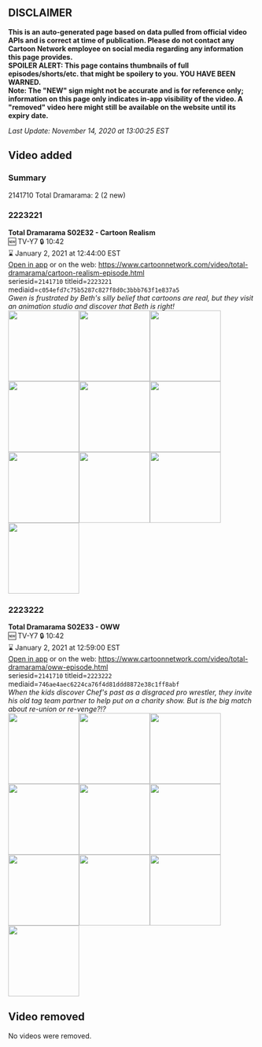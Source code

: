 ## DISCLAIMER
**This is an auto-generated page based on data pulled from official video APIs and is correct at time of publication. Please do not contact any Cartoon Network employee on social media regarding any information this page provides.**  
**SPOILER ALERT: This page contains thumbnails of full episodes/shorts/etc. that might be spoilery to you. YOU HAVE BEEN WARNED.**  
**Note: The "NEW" sign might not be accurate and is for reference only; information on this page only indicates in-app visibility of the video. A "removed" video here might still be available on the website until its expiry date.**  

_Last Update: November 14, 2020 at 13:00:25 EST_
## Video added
### Summary
2141710 Total Dramarama: 2 (2 new)  
### 2223221
**Total Dramarama S02E32 - Cartoon Realism**  
🆕 TV-Y7 🔒 10:42  
⌛ January 2, 2021 at 12:44:00 EST  
[Open in app](https://tinyurl.com/yxe3pzaz) or on the web: https://www.cartoonnetwork.com/video/total-dramarama/cartoon-realism-episode.html  
seriesid=`2141710` titleid=`2223221` mediaid=`c054efd7c75b5287c827f8d0c3bbb763f1e837a5`  
_Gwen is frustrated by Beth's silly belief that cartoons are real, but they visit an animation studio and discover that Beth is right!_  
<a href="https://s3.amazonaws.com/cartoonorchestrator/2223221_001_1280x720.jpg"><img src="https://s3.amazonaws.com/cartoonorchestrator/2223221_001_640x360.jpg" height="144px" /></a><a href="https://s3.amazonaws.com/cartoonorchestrator/2223221_002_1280x720.jpg"><img src="https://s3.amazonaws.com/cartoonorchestrator/2223221_002_640x360.jpg" height="144px" /></a><a href="https://s3.amazonaws.com/cartoonorchestrator/2223221_003_1280x720.jpg"><img src="https://s3.amazonaws.com/cartoonorchestrator/2223221_003_640x360.jpg" height="144px" /></a><a href="https://s3.amazonaws.com/cartoonorchestrator/2223221_004_1280x720.jpg"><img src="https://s3.amazonaws.com/cartoonorchestrator/2223221_004_640x360.jpg" height="144px" /></a><a href="https://s3.amazonaws.com/cartoonorchestrator/2223221_005_1280x720.jpg"><img src="https://s3.amazonaws.com/cartoonorchestrator/2223221_005_640x360.jpg" height="144px" /></a><a href="https://s3.amazonaws.com/cartoonorchestrator/2223221_006_1280x720.jpg"><img src="https://s3.amazonaws.com/cartoonorchestrator/2223221_006_640x360.jpg" height="144px" /></a><a href="https://s3.amazonaws.com/cartoonorchestrator/2223221_007_1280x720.jpg"><img src="https://s3.amazonaws.com/cartoonorchestrator/2223221_007_640x360.jpg" height="144px" /></a><a href="https://s3.amazonaws.com/cartoonorchestrator/2223221_008_1280x720.jpg"><img src="https://s3.amazonaws.com/cartoonorchestrator/2223221_008_640x360.jpg" height="144px" /></a><a href="https://s3.amazonaws.com/cartoonorchestrator/2223221_009_1280x720.jpg"><img src="https://s3.amazonaws.com/cartoonorchestrator/2223221_009_640x360.jpg" height="144px" /></a><a href="https://s3.amazonaws.com/cartoonorchestrator/2223221_010_1280x720.jpg"><img src="https://s3.amazonaws.com/cartoonorchestrator/2223221_010_640x360.jpg" height="144px" /></a>
### 2223222
**Total Dramarama S02E33 - OWW**  
🆕 TV-Y7 🔒 10:42  
⌛ January 2, 2021 at 12:59:00 EST  
[Open in app](https://tinyurl.com/y4cly6ko) or on the web: https://www.cartoonnetwork.com/video/total-dramarama/oww-episode.html  
seriesid=`2141710` titleid=`2223222` mediaid=`746ae4aec6224ca76f4d81ddd8872e38c1ff8abf`  
_When the kids discover Chef's past as a disgraced pro wrestler, they invite his old tag team partner to help put on a charity show. But is the big match about re-union or re-venge?!?_  
<a href="https://s3.amazonaws.com/cartoonorchestrator/2223222_001_1280x720.jpg"><img src="https://s3.amazonaws.com/cartoonorchestrator/2223222_001_640x360.jpg" height="144px" /></a><a href="https://s3.amazonaws.com/cartoonorchestrator/2223222_002_1280x720.jpg"><img src="https://s3.amazonaws.com/cartoonorchestrator/2223222_002_640x360.jpg" height="144px" /></a><a href="https://s3.amazonaws.com/cartoonorchestrator/2223222_003_1280x720.jpg"><img src="https://s3.amazonaws.com/cartoonorchestrator/2223222_003_640x360.jpg" height="144px" /></a><a href="https://s3.amazonaws.com/cartoonorchestrator/2223222_004_1280x720.jpg"><img src="https://s3.amazonaws.com/cartoonorchestrator/2223222_004_640x360.jpg" height="144px" /></a><a href="https://s3.amazonaws.com/cartoonorchestrator/2223222_005_1280x720.jpg"><img src="https://s3.amazonaws.com/cartoonorchestrator/2223222_005_640x360.jpg" height="144px" /></a><a href="https://s3.amazonaws.com/cartoonorchestrator/2223222_006_1280x720.jpg"><img src="https://s3.amazonaws.com/cartoonorchestrator/2223222_006_640x360.jpg" height="144px" /></a><a href="https://s3.amazonaws.com/cartoonorchestrator/2223222_007_1280x720.jpg"><img src="https://s3.amazonaws.com/cartoonorchestrator/2223222_007_640x360.jpg" height="144px" /></a><a href="https://s3.amazonaws.com/cartoonorchestrator/2223222_008_1280x720.jpg"><img src="https://s3.amazonaws.com/cartoonorchestrator/2223222_008_640x360.jpg" height="144px" /></a><a href="https://s3.amazonaws.com/cartoonorchestrator/2223222_009_1280x720.jpg"><img src="https://s3.amazonaws.com/cartoonorchestrator/2223222_009_640x360.jpg" height="144px" /></a><a href="https://s3.amazonaws.com/cartoonorchestrator/2223222_010_1280x720.jpg"><img src="https://s3.amazonaws.com/cartoonorchestrator/2223222_010_640x360.jpg" height="144px" /></a>
## Video removed
No videos were removed.  
